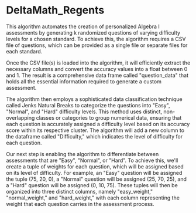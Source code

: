 # DeltaMath_Regents

This algorithm automates the creation of personalized Algebra I assessments by generating k randomized questions of varying difficulty levels for a chosen standard. To achieve this, the algorithm requires a CSV file of questions, which can be provided as a single file or separate files for each standard.

Once the CSV file(s) is loaded into the algorithm, it will efficiently extract the necessary columns and convert the accuracy values into a float between 0 and 1. The result is a comprehensive data frame called "question_data" that holds all the essential information required to generate a custom assessment.

The algorithm then employs a sophisticated data classification technique called Jenks Natural Breaks to categorize the questions into "Easy", "Normal", and "Hard" difficulty levels. This method uses distinct, non-overlapping classes or categories to group numerical data, ensuring that each question is accurately assigned a difficulty level based on its accuracy score within its respective cluster. The algorithm will add a new column to the dataframe called "Difficulty," which indicates the level of difficulty for each question. 

Our next step is enabling the algorithm to differentiate between assessments that are "Easy", "Normal", or "Hard". To achieve this, we'll create a tuple of weights for each question, which will be assigned based on its level of difficulty. For example, an "Easy" question will be assigned the tuple (75, 20, 0), a "Normal" question will be assigned (25, 70, 25), and a "Hard" question will be assigned (0, 10, 75). These tuples will then be organized into three distinct columns, namely "easy_weight," "normal_weight," and "hard_weight," with each column representing the weight that each question carries in the assessment process.
